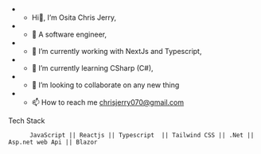 - -  Hi👋, I’m Osita Chris Jerry,
- - 👀 A software engineer,
- - 🌱 I’m currently working with NextJs and Typescript,
- - 🌱 I’m currently learning CSharp (C#),
- - 💞️ I’m looking to collaborate on any new thing
- - 📫 How to reach me chrisjerry070@gmail.com



Tech Stack

          JavaScript || Reactjs || Typescript  || Tailwind CSS || .Net || Asp.net web Api || Blazor 





<!---
ossydimma/ossydimma is a ✨ special ✨ repository because its `README.md` (this file) appears on your GitHub profile.
You can click the Preview link to take a look at your changes.
--->
